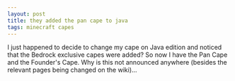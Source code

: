 ```yaml
---
layout: post
title: they added the pan cape to java
tags: minecraft capes
---
```


I just happened to decide to change my cape on Java edition and noticed that the Bedrock exclusive capes were added? So now I have the Pan Cape and the Founder's Cape. Why is this not announced anywhere (besides the relevant pages being changed on the wiki)...
